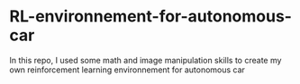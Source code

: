 # RL-environnement-for-autonomous-car
In this repo, I used some math and image manipulation skills to create my own reinforcement learning environnement for autonomous car 
